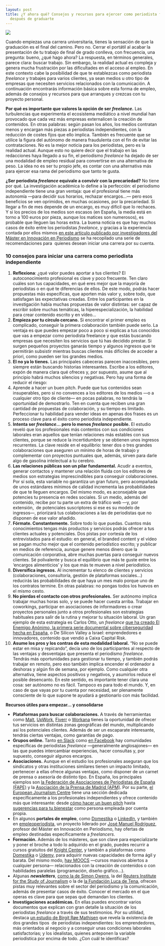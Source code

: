 ```yaml
---
layout: post
title: ¿Y ahora qué? Consejos y recursos para ejercer como periodista freelance
  después de graduarte
---
```

![](https://lh6.googleusercontent.com/OB2NaPuWmjfa8RSgpCB2UJH_UAZINAsfRiDseKjyPoZ56tZfifLOYHLgraYfxxgV_M9OACyAWup-IaqYsTjCoGnZgk5xG_yr38jZ7dk6kPWJWttAYbLsTpais1dH70ZfTeurfnq2)

Cuando empiezas una carrera universitaria, tienes la sensación de que la graduación es el final del camino. Pero no. Cerrar el portátil al acabar la presentación de tu trabajo de final de grado conlleva, con frecuencia, una pregunta: bueno, ¿qué hago ahora? La respuesta, en términos generales, parece clara: buscar trabajo. Sin embargo, la realidad actual es compleja y genera mucha frustración por las dificultades en el acceso al empleo. En este contexto cabe la posibilidad de que te establezcas como periodista *freelance* y trabajes para varios clientes, ya sean medios u otro tipo de empresas que necesiten servicios relacionados con la comunicación. A  continuación encontrarás información básica sobre esta forma de empleo, además de consejos y recursos para que arranques y crezcas con tu proyecto personal.

**Por qué es importante que valores la opción de ser *freelance*.** Las turbulencias que experimenta el ecosistema mediático a nivel mundial han provocado que cada vez más empresas externalicen la creación de contenidos. En otras palabras: según pasan los años, los medios contratan menos y encargan más piezas a periodistas independientes, con la reducción de costes fijos que ello implica. También es frecuente que se utilice la figura del autónomo de manera fraudulenta con el fin de evitar las contrataciones. No es la mejor noticia para los periodistas, pero es la realidad actual. Aunque esto no quiere decir que el trabajo en las redacciones haya llegado a su fin, el periodismo *freelance* ha dejado de ser una modalidad de empleo residual para convertirse en una alternativa de peso. La idea no es ser tu propio jefe, es contar con una alternativa más para ejercer esa rama del periodismo que tanto te gusta.

**¿Ser periodista *freelance* equivale a convivir con la precariedad?** No tiene por qué. La investigación académica lo define a la perfección: el periodismo independiente tiene una gran ventaja: que el profesional tiene más autonomía ―para decidir sus horarios, rechazar encargos…― pero esos beneficios se ven oprimidos, en muchas ocasiones, por la precariedad. Si llegar a fin de mes depende de un encargo, es muy difícil que lo rechaces. Y si los precios de los medios son escasos (en España, la media está en torno a 100 euros por pieza, aunque los matices son numerosos), es probable que lleguen las horas extra. La buena noticia es que hay muchos casos de éxito entre los periodistas *freelance*, y gracias a la experiencia contada por ellos mismos [en este artículo publicado por investigadores del Máster en Innovación en Periodismo](https://www.tandfonline.com/doi/full/10.1080/17512786.2021.1929414?src=) se ha recopilado una serie de recomendaciones para  quienes desean iniciar una carrera por su cuenta.

### 10 consejos para iniciar una carrera como periodista independiente

1. **Reflexiona**: ¿qué valor puedes aportar a tus clientes? El autoconocimiento profesional es clave y poco frecuente. Ten claro  cuáles son tus capacidades, en qué eres mejor que la mayoría de periodistas o en qué te diferencias de ellos. De este modo, podrás hacer propuestas más específicas, que aporten más valor y, sobre todo, que satisfagan las expectativas creadas. Entre los participantes en la investigación había muchas propuestas de valor distintas: ser capaz de escribir sobre muchas temáticas, la hiperespecialización, la habilidad para crear contenido escrito y en vídeo…
2. **Empieza por tu círculo cercano.** Si encontrar el primer empleo es complicado, conseguir la primera colaboración también puede serlo. La ventaja es que puedes empezar poco a poco si explicas a tus conocidos que vas a empezar como periodista freelance y que estás buscando empresas que necesiten los servicios que tú has decidido prestar. Si surgen pequeños proyectos ganarás tiempo y algunos ingresos que te permitirán subsistir mientras buscas clientes más difíciles de acceder a priori, como pueden ser los grandes medios.
3. **El no ya lo tienes.** Las principales cabeceras parecen inaccesibles, pero siempre están buscando historias interesantes. Escribe a los editores, expón de manera clara qué ofreces y, por supuesto, asume que al principio habrá muchos silencios y negativas. Pero hay una forma de reducir el riesgo:
4. Aprende a hacer un buen pitch. Puede que tus contenidos sean insuperables, pero si no convences a los editores de los medios ―o a cualquier otro tipo de cliente― en pocas palabras, no tendrás la oportunidad de demostrarlo. Ten en cuenta que reciben una gran cantidad de propuestas de colaboración, y su tiempo es limitado. Perfeccionar tu habilidad para vender ideas en apenas dos frases es un proceso clave para el éxito como periodista independiente.
5. **Intenta ser *freelance*… pero lo menos *freelance* posible.** El estudio reveló que los profesionales más contentos con sus condiciones laborales eran aquellos que tenían relaciones más estables con sus clientes, porque se reduce la incertidumbre y se obtienen unos ingresos recurrentes. La clave reside en el equilibrio: tener dos o tres grandes colaboraciones que aseguren un mínimo de horas de trabajo y complementar con proyectos puntuales que, además, sirven para darle algo de gasolina intelectual a tu cerebro.
6. **Las relaciones públicas son un pilar fundamental.** Acudir a eventos, generar contactos y mantener una relación fluida con los editores de medios son estrategias imprescindibles para conseguir colaboraciones. Por sí sola, esta variable no garantiza un gran futuro, pero acompañada de unos estándares mínimos de calidad incrementa las probabilidades de que te lleguen encargos. Del mismo modo, es aconsejable que potencies tu presencia en redes sociales. Si un medio, además del contenido, recibe por tu parte un extra de tráfico web ―y, por extensión,  de potenciales suscriptores si ese es su modelo de ingresos―, priorizará tus colaboraciones a las de periodistas que no disponen de ese valor añadido. 
7. **Fórmate. Constantemente.** Sobre todo lo que puedas. Cuantos más conocimientos tengas más productos y servicios podrás ofrecer a tus clientes actuales y potenciales. Dos pistas por cortesía de los entrevistados para el estudio: en general, el branded content y el vídeo se pagan mucho mejor que el contenido periodístico escrito; y publicar en medios de referencia, aunque genere menos dinero que la comunicación corporativa, abre muchas puertas para conseguir nuevos clientes. Sé polivalente y busca el equilibrio que más te guste entre los ‘encargos alimenticios’ y los que más te mueven a nivel periodístico. 
8. **Diversifica ingresos.** Al incrementar tu elenco de clientes y servicios (colaboraciones, consultoría, gestión de plataformas sociales…) reducirás las probabilidades de que haya un mes malo porque uno de los contratos termine. En otras palabras: no pongas todos los huevos en el mismo cesto.
9. **No pierdas el contacto con otros profesionales.** Ser autónomo implica trabajar muchas horas solo, y se puede hacer cuesta arriba. Trabajar en coworkings, participar en asociaciones de informadores o crear proyectos personales junto a otros profesionales son estrategias habituales para salir de la rutina y mejorar tu situación laboral. Un gran ejemplo de esta estrategia es Carlos Otto, un *freelance* [que ha creado El Enemigo Anónimo, la primera serie documental sobre ciberseguridad hecha en España,](https://mip.umh.es/blog/2021/02/17/enemigo-anonimo-serie-documental-ciberseguridad-carlos-otto-branded-content/) o De Silicon Valley a Israel: emprendedores e innovadores, contenido que vendió a Caixa Capital Risk.
10. **Asume los pros y los contras de esta modalidad laboral.** “No se puede estar en misa y repicando”, decía uno de los participantes al respecto de las ventajas y desventajas que presenta el periodismo *freelance*. Tendrás más oportunidades para gestionar tu tiempo, y también podrás trabajar en remoto, pero eso también implica encender el ordenador a deshoras y algún fin de semana, por ejemplo. Como cualquier otra alternativa, tiene aspectos positivos y negativos, y asumirlos reduce el posible desencanto. En este sentido, es importante tener clara una cosa: ser autónomo no es fácil. Tampoco es para todo el mundo. Y, en caso de que vayas por tu cuenta por necesidad, ser plenamente consciente de lo que supone te ayudará a gestionarlo con más facilidad.

**Recursos útiles para empezar… y consolidarse**

* **Plataformas para buscar colaboraciones.** A través de herramientas como [Malt](https://www.malt.es/), [UpWork](https://www.upwork.com/), [Fiverr](https://es.fiverr.com/) o [Workana](https://www.workana.com/) tienes la oportunidad de ofrecer tus servicios en distintas zonas geográficas del mundo, multiplicando así los potenciales clientes. Además de ser un escaparate interesante, tendrás ciertas ventajas, como garantías de pago.
* **Grupos online.** Tanto [en Slack](https://freelancesoc.slack.com/) como [en Facebook](https://www.facebook.com/groups/2526455974236281) hay comunidades específicas de periodistas *freelance* ―generalmente anglosajones― en las que puedes intercambiar experiencias, hacer consultas y, por supuesto, conseguir algunos encargos.  
* **Asociaciones.** Aunque en el estudio los profesionales aseguran que los sindicatos y otras instituciones similares tienen un impacto limitado, pertenecer a ellas ofrece algunas ventajas, como disponer de un carnet de prensa o asesoría de distinto tipo. En España, los principales ejemplos son [la Federación de Asociaciones de Periodistas de España (FAPE)](https://fape.es/) y la [Asociación de la Prensa de Madrid (APM)](https://www.apmadrid.es/). Por su parte, [el European Journalism Centre](https://ejc.net/) tiene una sección dedicada específicamente a los profesionales independientes y ofrece contenido más que interesante: desde [cómo hacer un buen pitch](https://i.ytimg.com/an_webp/T1_Kx2gf05g/mqdefault_6s.webp?du=3000&sqp=CNChhIYG&rs=AOn4CLDYuaXhkbAqSrBLdnvWExzz9Bbiyg) hasta [sugerencias para tu bienestar](https://www.youtube.com/watch?v=6resytW3_78) como persona empleada por cuenta propia.
* En algunos **portales de empleo**, como [Domestika](https://www.domestika.org/es/jobs/freelance) o [LinkedIn](https://www.linkedin.com/jobs/?originalSubdomain=es), y también en [empleoperiodista](https://empleoperiodista.us18.list-manage.com/subscribe?u=d477c9b51e2b996cc51119c9b&id=68e15da97f), un proyecto liderado por [José Manuel Rodríguez](https://twitter.com/josemanuelrodos), profesor del Máster en Innovación en Periodismo, hay ofertas de empleo destinadas específicamente a *freelancers*. 
* **Formación.** Además de los másteres, que son clave para especializarte y poner el broche a todo lo adquirido en el grado, puedes recurrir a cursos gratuitos del [Knight Center](https://knightcenter.utexas.edu/), y también a plataformas como [Domestika](https://www.domestika.org/es) o [Udemy](https://www.udemy.com/), para adquirir nuevas capacidades de forma ágil y barata. Del mismo modo, [hay MOOCS](https://mooc.es/) ―cursos masivos abiertos a cualquier persona― relacionados con la creación de contenidos o con habilidades paralelas (programación, diseño gráfico…).
* Algunas ***newsletters***, [como la de Simon Owens](https://simonowens.substack.com/), la del [Reuters Institute for the Study of Journalism](https://reutersinstitute.politics.ox.ac.uk/es) o la de [la Fundación Luca de Tena](https://laboratoriodeperiodismo.org/), ofrecen pistas muy relevantes sobre el sector del periodismo y la comunicación, además de presentar casos de éxito. Conocer el mercado en el que operas es clave para que sepas qué demandan los clientes.
* **Investigaciones académicas.** En ellas puedes encontrar varios documentos que explican con gran detalle la situación de los periodistas *freelance* a través de sus testimonios. Por su utilidad, destaca [un estudio de Birgit Røe Mathisen](https://www.researchgate.net/publication/335239597_Entrepreneurs_and_Idealists_-_Freelance_Journalists_at_the_Intersection_of_Autonomy_and_Constraints) que revela la existencia de dos grandes tipos  de periodistas independientes: los emprendedores, más orientados al negocio y a conseguir unas condiciones laborales satisfactorias; y los idealistas, quienes anteponen la variable periodística por encima de todo. ¿Con cuál te identificas?